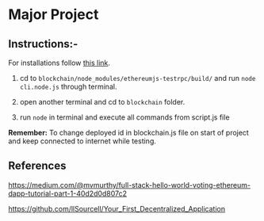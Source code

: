 # Major Project


## Instructions:-

For installations follow [this link](https://github.com/llSourcell/Your_First_Decentralized_Application).

1. cd to `blockchain/node_modules/ethereumjs-testrpc/build/` and run `node cli.node.js` through terminal.

2. open another terminal and cd to `blockchain` folder.

3. run `node` in terminal and execute all commands from script.js file

**Remember:** To change deployed id in blockchain.js file on start of project and keep connected to internet while testing.

## References

https://medium.com/@mvmurthy/full-stack-hello-world-voting-ethereum-dapp-tutorial-part-1-40d2d0d807c2

https://github.com/llSourcell/Your_First_Decentralized_Application
	
